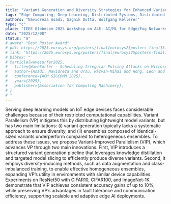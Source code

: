 ```yaml
---
title: "Variant Generation and Diversity Strategies for Enhanced Variant Parallelism in Edge AI"
tags: "Edge Computing, Deep Learning, Distributed Systems, Distributed Deep Learning, Efficient Deep Learning, Scalable Deep Learning, Ensemble Learning, Model Diversity, Model Compression"
authors: "Navidreza Asadi, Sagnik Dutta, Wolfgang Kellerer"
type: "c"
place: "IEEE Globecom 2025 Workshop on A4E: AI/ML for Edge/Fog Networks"
date: "2025/12/08"
status: "a"
# award: "Best Poster Award"
# pdf: https://2025.eurosys.org/posters/final/eurosys25posters-final13.pdf
# link: "https://2025.eurosys.org/posters/final/eurosys25posters-final13.pdf"
# bibtex: "
# @article{wavesurfer2025,   
#   title={WaveSurfer - Scheduling Irregular Pulsing Attacks on Microservice Autoscaling},
#   author={Asadi, Navidreza and Ursu, Răzvan-Mihai and Wong, Leon and Kellerer, Wolfgang},
#   conference={ACM SIGCOMM 2025},
#   year={2025},
#   publisher={Association for Computing Machinery},
# }
# "
---
```

Serving deep learning models on IoT edge devices faces considerable challenges because of their restricted computational capabilities. Variant Parallelism (VP) mitigates this by distributing lightweight model variants, but has two main limitations: (i) variant generation typically lacks a systematic approach to ensure diversity, and (ii) ensembles composed of identical-sized variants underperform compared to heterogeneous ensembles. To address these issues, we propose Variant-Improved Parallelism (VIP), which advances VP through two main innovations. First, VIP introduces a structured variant generation pipeline that leverages knowledge distillation and targeted model slicing to efficiently produce diverse variants. Second, it employs diversity-inducing methods, such as data augmentation and class-imbalanced training, to enable effective homogeneous ensembles, expanding VP’s utility in environments with similar device capabilities. Experiments on ResNet50 with CIFAR10, CIFAR100, and ImageNet-1K demonstrate that VIP achieves consistent accuracy gains of up to 10%, while preserving VP’s advantages in fault tolerance and communication efficiency, supporting scalable and adaptive edge AI deployments.
